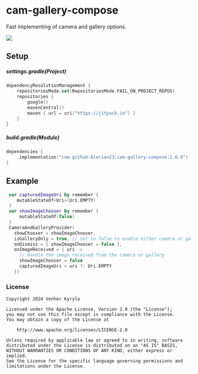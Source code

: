 # cam-gallery-compose
Fast implementing of camera and gallery options.

[![](https://jitpack.io/v/Alerion23/cam-gallery-compose.svg)](https://jitpack.io/#Alerion23/cam-gallery-compose)

## Setup

##### settings.gradle(Project)

```kotlin
dependencyResolutionManagement {
    repositoriesMode.set(RepositoriesMode.FAIL_ON_PROJECT_REPOS)
    repositories {
        google()
        mavenCentral()
        maven { url = uri("https://jitpack.io") }
    }
}
```

##### build.gradle(Module)

```kotlin
dependencies {
     implementation("com.github.Alerion23:cam-gallery-compose:1.0.9")
}
```

## Example

```kotlin
 var capturedImageUri by remember {
    mutableStateOf<Uri>(Uri.EMPTY)
 }
 var showImageChooser by remember {
     mutableStateOf(false)
 }
 CameraAndGalleryProvider(
   showChooser = showImageChooser,
   isGalleryOnly = true, // Set to false to enable either camera or gallery
   onDismiss = { showImageChooser = false },
   onImageReceived = { uri ->
     // Handle the image received from the camera or gallery
     showImageChooser = false
     capturedImageUri = uri ?: Uri.EMPTY
   })
```

### License

    Copyright 2024 Venher Kyrylo

    Licensed under the Apache License, Version 2.0 (the "License");
    you may not use this file except in compliance with the License.
    You may obtain a copy of the License at

        http://www.apache.org/licenses/LICENSE-2.0

    Unless required by applicable law or agreed to in writing, software
    distributed under the License is distributed on an "AS IS" BASIS,
    WITHOUT WARRANTIES OR CONDITIONS OF ANY KIND, either express or implied.
    See the License for the specific language governing permissions and
    limitations under the License.

